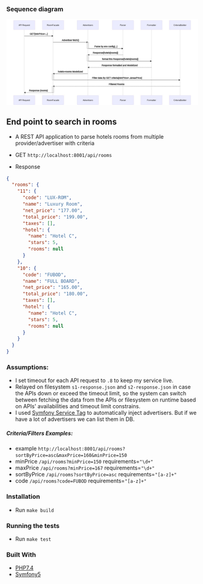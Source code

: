 
### Sequence diagram

![Sequence Diagram](sequence_diagram.jpeg)

## End point to search in rooms
- A REST API application to parse hotels rooms from multiple provider/advertiser with criteria

- GET `http://localhost:8001/api/rooms`
- Response 
```json
{
  "rooms": {
    "11": {
      "code": "LUX-ROM",
      "name": "Luxury Room",
      "net_price": "177.00",
      "total_price": "199.00",
      "taxes": [],
      "hotel": {
        "name": "Hotel C",
        "stars": 5,
        "rooms": null
      }
    },
    "10": {
      "code": "FUBOD",
      "name": "FULL BOARD",
      "net_price": "165.00",
      "total_price": "180.00",
      "taxes": [],
      "hotel": {
        "name": "Hotel C",
        "stars": 5,
        "rooms": null
      }
    }
  }
}
```

### Assumptions:
- I set timeout for each API request to `.8` to keep my service live.
- Relayed on filesystem `s1-response.json` and `s2-response.json` in case the APIs down or exceed the timeout limit, so the system can switch between fetching the data from the APIs or filesystem on runtime based on APIs' availabilities and timeout limit constrains.
- I used [Symfony Service Tag](https://symfony.com/doc/current/service_container/tags.html) to automatically inject advertisers. But if we have a lot of advertisers we can list them in DB.

##### Criteria/Filters Examples:

- example `http://localhost:8001/api/rooms?sortByPrice=asc&maxPrice=160&minPrice=150`
- minPrice `/api/rooms?minPrice=150` requirements=`"\d+"`
- maxPrice `/api/rooms?minPrice=167` requirements=`"\d+"`
- sortByPrice `/api/rooms?sortByPrice=asc` requirements=`"[a-z]+"`
- code `/api/rooms?code=FUBOD` requirements=`"[a-z]+"`

### Installation
- Run `make build`

### Running the tests
- Run `make test`

### Built With

* [PHP7.4](http://php.net)
* [Symfony5](http://www.symfony.com) 
